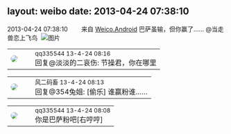 layout: weibo
date: 2013-04-24 07:38:10
---
<meta name="referrer" content="no-referrer" />

2013-04-24 07:38:10  &nbsp;&nbsp;&nbsp;&nbsp;&nbsp;&nbsp; 来自 <a href="http://app.weibo.com/t/feed/l4RWD" rel="nofollow">Weico.Android</a>
巴萨虽输，但你赢了…… @当走兽恋上飞鸟  ​​​
![图片](https://ww3.sinaimg.cn/large/6d2a6003jw1e40cygpynsj213i0p841w.jpg)

<table style="width: 100%;">
  <tr>
    <td style="width: 40px;"><img style="border-radius:50%" src="https://tva4.sinaimg.cn/crop.0.0.180.180.50/7d25944djw1e8qgp5bmzyj2050050aa8.jpg?KID=imgbed,tva&Expires=1624465123&ssig=HGIhyzoEYQ"></td>
    <td colspan="2"><small>qq335544 13-4-24 08:16</small><br/>回复@淡淡的二哀伤: 节操君，你在哪里</td>
  </tr>
</table>

<table style="width: 100%;">
  <tr>
    <td style="width: 40px;"><img style="border-radius:50%" src="https://tva3.sinaimg.cn/crop.0.0.639.639.50/6d2a6003jw8f3idy69w2gj20hs0hrt9g.jpg?KID=imgbed,tva&Expires=1624465123&ssig=xFTecx4bHU"></td>
    <td colspan="2"><small>风二码畜 13-4-24 08:13</small><br/>回复@354兔姐: [偷乐] 谁赢粉谁……</td>
  </tr>
</table>

<table style="width: 100%;">
  <tr>
    <td style="width: 40px;"><img style="border-radius:50%" src="https://tva4.sinaimg.cn/crop.0.0.180.180.50/7d25944djw1e8qgp5bmzyj2050050aa8.jpg?KID=imgbed,tva&Expires=1624465123&ssig=HGIhyzoEYQ"></td>
    <td colspan="2"><small>qq335544 13-4-24 08:08</small><br/>你是巴萨粉吧[右哼哼]</td>
  </tr>
</table>
